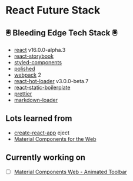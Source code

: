 # React Future Stack

## 🖲 Bleeding Edge Tech Stack 🖲

- [react](https://facebook.github.io/react/) v16.0.0-alpha.3
- [react-storybook](https://storybook.js.org/)
- [styled-components](https://www.styled-components.com/)
- [polished](https://polished.js.org)
- [webpack](https://webpack.js.org/) 2
- [react-hot-loader](https://gaearon.github.io/react-hot-loader/) v3.0.0-beta.7
- [react-static-boilerplate](https://github.com/kriasoft/react-static-boilerplate)
- [prettier](https://github.com/prettier/prettier)
- [markdown-loader](https://github.com/peerigon/markdown-loader)

## Lots learned from

- [create-react-app](https://github.com/facebookincubator/create-react-app) eject
- [Material Components for the Web](https://material.io/components/web/)

## Currently working on

- [ ] [Material Components Web - Animated Toolbar](https://material-components-web.appspot.com/toolbar/index.html)
